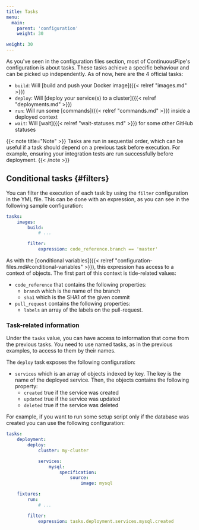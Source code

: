 ```yaml
---
title: Tasks
menu:
  main:
    parent: 'configuration'
    weight: 30

weight: 30
---
```

As you've seen in the configuration files section, most of ContinuousPipe's configuration is about tasks. These tasks achieve a specific behaviour and can be picked up independently. As of now, here are the 4 official tasks:

* `build`: Will [build and push your Docker image]({{< relref "images.md" >}})
* `deploy`: Will [deploy your service(s) to a cluster]({{< relref "deployments.md" >}})
* `run`: Will run some [commands]({{< relref "commands.md" >}}) inside a deployed context
* `wait`: Will [wait]({{< relref "wait-statuses.md" >}}) for some other GitHub statuses

{{< note title="Note" >}}
Tasks are run in sequential order, which can be useful if a task should depend on a previous task before execution. For example, ensuring your integration tests are run successfully before deployment. 
{{< /note >}}

## Conditional tasks {#filters}
You can filter the execution of each task by using the `filter` configuration in the YML file. This can be done with an expression, as you can see in the following sample configuration:

``` yaml
tasks:
    images:
        build:
            # ...

        filter:
            expression: code_reference.branch == 'master'
```

As with the [conditional variables]({{< relref "configuration-files.md#conditional-variables" >}}), this expression has access to a context of objects. The first part of this context is tide-related values:

* `code_reference` that contains the following properties:
  - `branch` which is the name of the branch
  - `sha1` which is the SHA1 of the given commit
* `pull_request` contains the following properties:
  - `labels` an array of the labels on the pull-request.

### Task-related information

Under the `tasks` value, you can have access to information that come from the previous tasks. You need to use named tasks, as in the previous examples, to access to them by their names.

The `deploy` task exposes the following configuration:

* `services` which is an array of objects indexed by key. The key is the name of the deployed service. Then, the objects contains the following property:
  - `created` true if the service was created
  - `updated` true if the service was updated
  - `deleted` true if the service was deleted

For example, if you want to run some setup script only if the database was created you can use the following configuration:

``` yaml
tasks:
    deployment:
        deploy:
            cluster: my-cluster

            services:
                mysql:
                    specification:
                        source:
                            image: mysql

    fixtures:
        run:
            # ...

        filter:
            expression: tasks.deployment.services.mysql.created
```
